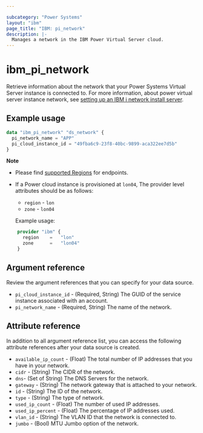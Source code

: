 ```yaml
---

subcategory: "Power Systems"
layout: "ibm"
page_title: "IBM: pi_network"
description: |-
  Manages a network in the IBM Power Virtual Server cloud.
---
```


# ibm_pi_network
Retrieve information about the network that your Power Systems Virtual Server instance is connected to. For more information, about power virtual server instance network, see [setting up an IBM i network install server](https://cloud.ibm.com/docs/power-iaas?topic=power-iaas-preparing-install-server).

## Example usage

```terraform
data "ibm_pi_network" "ds_network" {
  pi_network_name = "APP"
  pi_cloud_instance_id = "49fba6c9-23f8-40bc-9899-aca322ee7d5b"
}
```

**Note**

* Please find [supported Regions](https://cloud.ibm.com/apidocs/power-cloud#endpoint) for endpoints.
* If a Power cloud instance is provisioned at `lon04`, The provider level attributes should be as follows:
  * `region` - `lon`
  * `zone` - `lon04`
  
  Example usage:

```terraform
    provider "ibm" {
      region    =   "lon"
      zone      =   "lon04"
    }
  ```
  
## Argument reference
Review the argument references that you can specify for your data source. 

- `pi_cloud_instance_id` - (Required, String) The GUID of the service instance associated with an account.
- `pi_network_name` - (Required, String) The name of the network.

## Attribute reference
In addition to all argument reference list, you can access the following attribute references after your data source is created. 

- `available_ip_count` - (Float) The total number of IP addresses that you have in your network.
- `cidr` - (String) The CIDR of the network.
- `dns`- (Set of String) The DNS Servers for the network.
- `gateway` - (String) The network gateway that is attached to your network.
- `id` - (String) The ID of the network.
- `type` - (String) The type of network.
- `used_ip_count` - (Float) The number of used IP addresses.
- `used_ip_percent` - (Float) The percentage of IP addresses used.
- `vlan_id` - (String) The VLAN ID that the network is connected to.
- `jumbo` - (Bool) MTU Jumbo option of the network.
